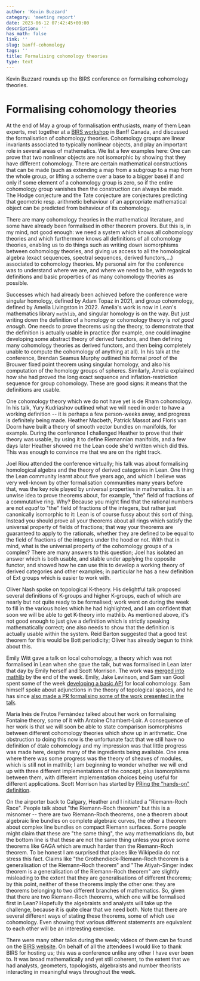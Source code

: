 ```yaml
---
author: 'Kevin Buzzard'
category: 'meeting report'
date: 2023-06-12 07:42:45+00:00
description: ''
has_math: false
link: ''
slug: banff-cohomology
tags: ''
title: Formalising cohomology theories
type: text
---
```


Kevin Buzzard rounds up the BIRS conference on formalising cohomology theories.

<!-- TEASER_END -->
# Formalising cohomology theories

At the end of May a group of formalisation enthusiasts, many of them Lean experts, met together at a [BIRS workshop](http://www.birs.ca/events/2023/5-day-workshops/23w5124) in Banff Canada, and discussed the formalisation of cohomology theories. Cohomology groups are linear invariants associated to typically nonlinear objects, and play an important role in several areas of mathematics. We list a few examples here: One can prove that two nonlinear objects are not isomorphic by showing that they have different cohomology. There are certain mathematical constructions that can be made (such as extending a map from a subgroup to a map from the whole group, or lifting a scheme over a base to a bigger base) if and only if some element of a cohomology group is zero, so if the entire cohomology group vanishes then the construction can always be made. The Hodge conjecture and the Tate conjecture are conjectures predicting that geometric resp. arithmetic behaviour of an appropriate mathematical object can be predicted from behaviour of its cohomology.

There are many cohomology theories in the mathematical literature, and some have already been formalised in other theorem provers. But this is, in my mind, not good enough: we need a system which knows all cohomology theories and which furthermore knows all definitions of all cohomology theories, enabling us to do things such as writing down isomorphisms between cohomology theories, and giving us access to all the homological algebra (exact sequences, spectral sequences, derived functors,...) associated to cohomology theories. My personal aim for the conference was to understand where we are, and where we need to be, with regards to definitions and basic properties of as many cohomology theories as possible.

Successes which had already been achieved before the conference were singular homology, defined by Adam Topaz in 2021, and group cohomology, defined by Amelia Livingston in 2022. Amelia's work is now in Lean's mathematics library `mathlib`, and singular homology is on the way. But just writing down the definition of a homology or cohomology theory is *not good enough*. One needs to prove theorems using the theory, to demonstrate that the definition is actually usable in practice (for example, one could imagine developing some abstract theory of derived functors, and then defining many cohomology theories as derived functors, and then being completely unable to compute the cohomology of anything at all). In his talk at the conference, Brendan Seamus Murphy outlined his formal proof of the Brouwer fixed point theorem using singular homology, and also his computation of the homology groups of spheres. Similarly, Amelia explained how she had proved the long exact sequence and inflation-restriction sequence for group cohomology. These are good signs: it means that the definitions are usable.

One cohomology theory which we do not have yet is de Rham cohomology. In his talk, Yury Kudriashov outlined what we will need in order to have a working definition -- it is perhaps a few person-weeks away, and progress is definitely being made. Heather Macbeth, Patrick Massot and Floris van Doorn have built a theory of smooth vector bundles on manifolds, for example. During the conference I challenged Heather to prove that their theory was usable, by using it to define Riemannian manifolds, and a few days later Heather showed me the Lean code she'd written which did this. This was enough to convince me that we are on the right track.

Joel Riou attended the conference virtually; his talk was about formalising homological algebra and the theory of derived categories in Lean. One thing the Lean community learnt about five years ago, and which I believe was very well-known by other formalisation communities many years before that, was the key role played by universal properties in mathematics. It is an unwise idea to prove theorems about, for example, "the" field of fractions of a commutative ring. Why? Because you might find that the rational numbers are not *equal* to "the" field of fractions of the integers, but rather just canonically isomorphic to it: Lean is of course fussy about this sort of thing. Instead you should prove all your theorems about all rings which satisfy the universal property of fields of fractions; that way your theorems are guaranteed to apply to the rationals, whether they are defined to be equal to the field of fractions of the integers under the hood or not. With that in mind, what is the universal property of the cohomology groups of a complex? There are many answers to this question; Joel has isolated an answer which is both usable, and stable under applying the opposite functor, and showed how he can use this to develop a working theory of derived categories and other examples; in particular he has a new definition of Ext groups which is easier to work with.

Oliver Nash spoke on topological K-theory. His delightful talk proposed several definitions of K-groups and higher K-groups, each of which are nearly but not quite ready to be formalised; work went on during the week to fill in the various holes which he had highlighted, and I am confident that soon we will be able to get K-theory into mathlib. As mentioned above, it's not good enough to just give a definition which is strictly speaking mathematically correct; one also needs to show that the definition is actually usable within the system. Reid Barton suggested that a good test theorem for this would be Bott periodicity; Oliver has already begun to think about this.

Emily Witt gave a talk on local cohomology, a theory which was not formalised in Lean when she gave the talk, but was formalised in Lean later that day by Emily herself and Scott Morrison. The work was [merged into mathlib](https://github.com/leanprover-community/mathlib/pull/19061) by the end of the week. Emily, Jake Levinson, and Sam van Gool spent some of the week [developing a basic API](https://github.com/leanprover-community/mathlib/pull/19105) for local cohomology. Sam himself spoke about adjunctions in the theory of topological spaces, and he has since [also made a PR formalising some of the work presented in the talk](https://github.com/leanprover-community/mathlib4/pull/4593). 

María Inés de Frutos Fernández talked about her work on formalising Fontaine theory, some of it with Antoine Chambert-Loir. A consequence of her work is that we will soon be able to state comparison isomorphisms between different cohomology theories which show up in arithmetic. One obstruction to doing this now is the unfortunate fact that we still have no definition of étale cohomology and my impression was that little progress was made here, despite many of the ingredients being available. One area where there was some progress was the theory of sheaves of modules, which is still not in mathlib; I am beginning to wonder whether we will end up with three different implementations of the concept, plus isomorphisms between them, with different implementation choices being useful for different applications. Scott Morrison has started by [PRing the "hands-on" definition](https://github.com/leanprover-community/mathlib4/pull/4670). 

On the airporter back to Calgary, Heather and I initiated a "Riemann-Roch Race". People talk about "the Riemann-Roch theorem" but this is a misnomer -- there are two Riemann-Roch theorems, one a theorem about algebraic line bundles on complete algebraic curves, the other a theorem about complex line bundles on compact Riemann surfaces. Some people might claim that these are "the same thing", the way mathematicians do, but the bottom line is that these are not the same thing unless you prove some theorems like GAGA which are much harder than the Riemann-Roch theorem. To be honest I am surprised that places like Wikipedia do not stress this fact. Claims like "the Grothendieck-Riemann-Roch theorem is a generalisation of the Riemann-Roch theorem" and "The Atiyah-Singer index theorem is a generalisation of the Riemann-Roch theorem" are slightly misleading to the extent that they are generalisations of different theorems; by this point, neither of these theorems imply the other one: they are theorems belonging to two different branches of mathematics. So, given that there are two Riemann-Roch theorems, which one will be formalised first in Lean? Hopefully the algebraists and analysts will take up the challenge, because it is quite clear that we need both. Note that there are several different ways of stating these theorems, some of which use cohomology. Even showing that various different statements are equivalent to each other will be an interesting exercise.

There were many other talks during the week; videos of them can be found on the [BIRS website](http://www.birs.ca/events/2023/5-day-workshops/23w5124/videos). On behalf of all the attendees I would like to thank BIRS for hosting us; this was a conference unlike any other I have ever been to. It was broad mathematically and yet still coherent, to the extent that we had analysts, geometers, topologists, algebraists and number theorists interacting in meaningful ways throughout the week.
